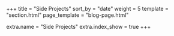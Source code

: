 +++
title = "Side Projects"
sort_by = "date"
weight = 5
template = "section.html"
page_template = "blog-page.html"

extra.name = "Side Projects"
extra.index_show = true
+++
